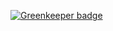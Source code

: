 

[![Greenkeeper badge](https://badges.greenkeeper.io/asn007/reprovide.svg)](https://greenkeeper.io/)